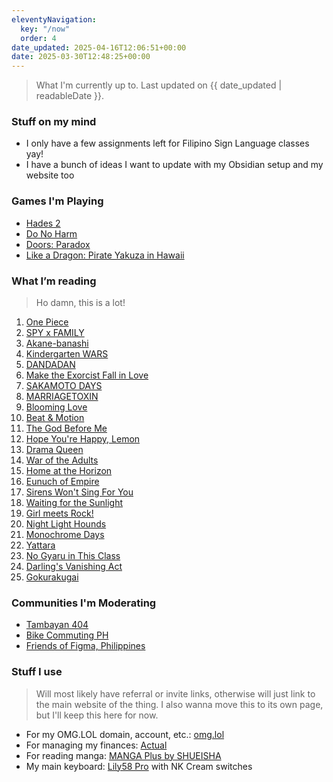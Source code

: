 ```yaml
---
eleventyNavigation:
  key: "/now"
  order: 4
date_updated: 2025-04-16T12:06:51+00:00
date: 2025-03-30T12:48:25+00:00
---
```


> What I'm currently up to.
> Last updated on {{ date_updated | readableDate }}.

### Stuff on my mind

- I only have a few assignments left for Filipino Sign Language classes yay!
- I have a bunch of ideas I want to update with my Obsidian setup and my website too

### Games I'm Playing
- [Hades 2](https://store.steampowered.com/app/1145350/Hades_II/)
- [Do No Harm](https://store.steampowered.com/app/3138780/Do_No_Harm/)
- [Doors: Paradox](https://store.steampowered.com/app/1622770/Doors_Paradox/)
- [Like a Dragon: Pirate Yakuza in Hawaii](https://store.steampowered.com/app/3061810/Like_a_Dragon_Pirate_Yakuza_in_Hawaii/)
### What I’m reading
> Ho damn, this is a lot!

1. [One Piece](https://myanimelist.net/manga/13/One_Piece)
2. [SPY x FAMILY](https://mangaplus.shueisha.co.jp/titles/100056)
3. [Akane-banashi](https://mangaplus.shueisha.co.jp/titles/100185)
4. [Kindergarten WARS](https://mangaplus.shueisha.co.jp/titles/100246)
5. [DANDADAN](https://mangaplus.shueisha.co.jp/titles/100171)
6. [Make the Exorcist Fall in Love](https://mangaplus.shueisha.co.jp/titles/100198)
7. [SAKAMOTO DAYS](https://mangaplus.shueisha.co.jp/titles/100127)
8. [MARRIAGETOXIN](https://mangaplus.shueisha.co.jp/titles/100190)
9. [Blooming Love](https://mangaplus.shueisha.co.jp/titles/100245)
10. [Beat & Motion](https://mangaplus.shueisha.co.jp/titles/100228)
11. [The God Before Me](https://mangaplus.shueisha.co.jp/titles/100289)
12. [Hope You're Happy, Lemon](https://mangaplus.shueisha.co.jp/titles/100280)
13. [Drama Queen](https://mangaplus.shueisha.co.jp/titles/100404)
14. [War of the Adults](https://mangaplus.shueisha.co.jp/titles/100479)
15. [Home at the Horizon](https://mangaplus.shueisha.co.jp/titles/100467)
16. [Eunuch of Empire](https://mangaplus.shueisha.co.jp/titles/100439)
17. [Sirens Won't Sing For You](https://mangaplus.shueisha.co.jp/titles/100420)
18. [Waiting for the Sunlight](https://mangaplus.shueisha.co.jp/titles/100409)
19. [Girl meets Rock!](https://mangaplus.shueisha.co.jp/titles/100291)
20. [Night Light Hounds](https://mangaplus.shueisha.co.jp/titles/100374)
21. [Monochrome Days](https://mangaplus.shueisha.co.jp/titles/100372)
22. [Yattara](https://mangaplus.shueisha.co.jp/titles/100370)
23. [No Gyaru in This Class](https://mangaplus.shueisha.co.jp/titles/100357)
24. [Darling's Vanishing Act](https://mangaplus.shueisha.co.jp/titles/100342)
25. [Gokurakugai](https://mangaplus.shueisha.co.jp/titles/100230)

### Communities I'm Moderating

- [Tambayan 404](https://tambayan404.com)
- [Bike Commuting PH](https://discord.gg/invite/cxs2f36p6n)
- [Friends of Figma, Philippines](https://friends.figma.com/philippines)

### Stuff I use
> Will most likely have referral or invite links, otherwise will just link to the main website of the thing. I also wanna move this to its own page, but I'll keep this here for now.

- For my OMG.LOL domain, account, etc.: [omg.lol](https://home.omg.lol/referred-by/chi/)
- For managing my finances: [Actual](https://actualbudget.org/)
- For reading manga: [MANGA Plus by SHUEISHA](https://mangaplus.shueisha.co.jp/)
- My main keyboard: [Lily58 Pro](https://nextkeyboard.club/product-tag/lily58-pro/) with NK Cream switches